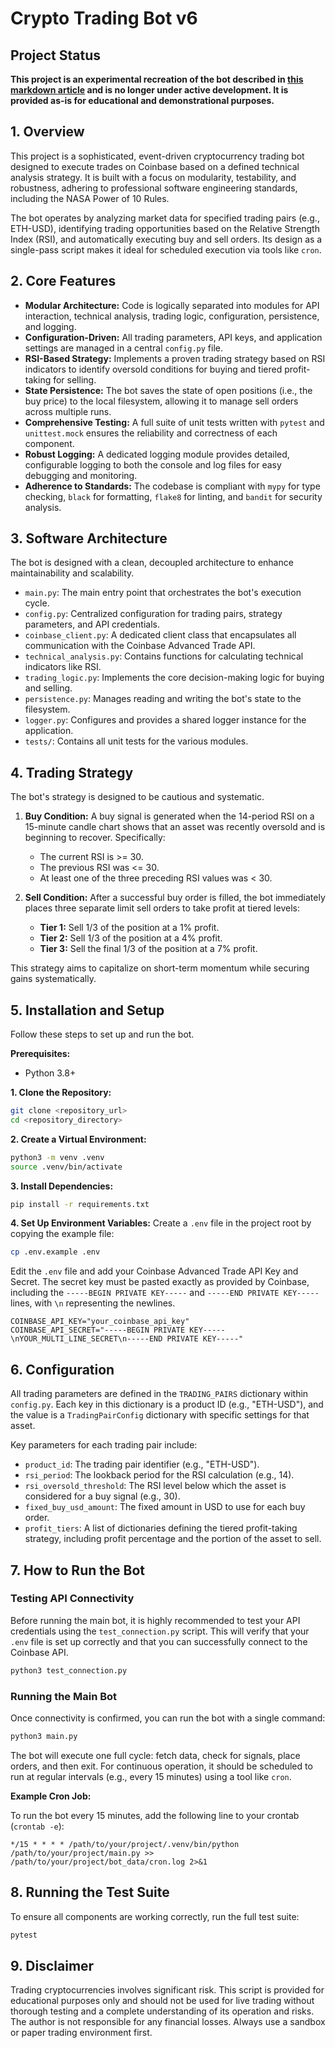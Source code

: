 # Crypto Trading Bot v6

## Project Status

**This project is an experimental recreation of the bot described in [this markdown article](./original_article.md) and is no longer under active development. It is provided as-is for educational and demonstrational purposes.**

## 1. Overview

This project is a sophisticated, event-driven cryptocurrency trading bot designed to execute trades on Coinbase based on a defined technical analysis strategy. It is built with a focus on modularity, testability, and robustness, adhering to professional software engineering standards, including the NASA Power of 10 Rules.

The bot operates by analyzing market data for specified trading pairs (e.g., ETH-USD), identifying trading opportunities based on the Relative Strength Index (RSI), and automatically executing buy and sell orders. Its design as a single-pass script makes it ideal for scheduled execution via tools like `cron`.

## 2. Core Features

- **Modular Architecture:** Code is logically separated into modules for API interaction, technical analysis, trading logic, configuration, persistence, and logging.
- **Configuration-Driven:** All trading parameters, API keys, and application settings are managed in a central `config.py` file.
- **RSI-Based Strategy:** Implements a proven trading strategy based on RSI indicators to identify oversold conditions for buying and tiered profit-taking for selling.
- **State Persistence:** The bot saves the state of open positions (i.e., the buy price) to the local filesystem, allowing it to manage sell orders across multiple runs.
- **Comprehensive Testing:** A full suite of unit tests written with `pytest` and `unittest.mock` ensures the reliability and correctness of each component.
- **Robust Logging:** A dedicated logging module provides detailed, configurable logging to both the console and log files for easy debugging and monitoring.
- **Adherence to Standards:** The codebase is compliant with `mypy` for type checking, `black` for formatting, `flake8` for linting, and `bandit` for security analysis.

## 3. Software Architecture

The bot is designed with a clean, decoupled architecture to enhance maintainability and scalability.

- `main.py`: The main entry point that orchestrates the bot's execution cycle.
- `config.py`: Centralized configuration for trading pairs, strategy parameters, and API credentials.
- `coinbase_client.py`: A dedicated client class that encapsulates all communication with the Coinbase Advanced Trade API.
- `technical_analysis.py`: Contains functions for calculating technical indicators like RSI.
- `trading_logic.py`: Implements the core decision-making logic for buying and selling.
- `persistence.py`: Manages reading and writing the bot's state to the filesystem.
- `logger.py`: Configures and provides a shared logger instance for the application.
- `tests/`: Contains all unit tests for the various modules.

## 4. Trading Strategy

The bot's strategy is designed to be cautious and systematic.

1.  **Buy Condition:** A buy signal is generated when the 14-period RSI on a 15-minute candle chart shows that an asset was recently oversold and is beginning to recover. Specifically:
    - The current RSI is >= 30.
    - The previous RSI was <= 30.
    - At least one of the three preceding RSI values was < 30.

2.  **Sell Condition:** After a successful buy order is filled, the bot immediately places three separate limit sell orders to take profit at tiered levels:
    - **Tier 1:** Sell 1/3 of the position at a 1% profit.
    - **Tier 2:** Sell 1/3 of the position at a 4% profit.
    - **Tier 3:** Sell the final 1/3 of the position at a 7% profit.

This strategy aims to capitalize on short-term momentum while securing gains systematically.

## 5. Installation and Setup

Follow these steps to set up and run the bot.

**Prerequisites:**
- Python 3.8+

**1. Clone the Repository:**
```bash
git clone <repository_url>
cd <repository_directory>
```

**2. Create a Virtual Environment:**
```bash
python3 -m venv .venv
source .venv/bin/activate
```

**3. Install Dependencies:**
```bash
pip install -r requirements.txt
```

**4. Set Up Environment Variables:**
Create a `.env` file in the project root by copying the example file:
```bash
cp .env.example .env
```

Edit the `.env` file and add your Coinbase Advanced Trade API Key and Secret. The secret key must be pasted exactly as provided by Coinbase, including the `-----BEGIN PRIVATE KEY-----` and `-----END PRIVATE KEY-----` lines, with `\n` representing the newlines.

```
COINBASE_API_KEY="your_coinbase_api_key"
COINBASE_API_SECRET="-----BEGIN PRIVATE KEY-----\nYOUR_MULTI_LINE_SECRET\n-----END PRIVATE KEY-----"
```

## 6. Configuration

All trading parameters are defined in the `TRADING_PAIRS` dictionary within `config.py`. Each key in this dictionary is a product ID (e.g., "ETH-USD"), and the value is a `TradingPairConfig` dictionary with specific settings for that asset.

Key parameters for each trading pair include:
- `product_id`: The trading pair identifier (e.g., "ETH-USD").
- `rsi_period`: The lookback period for the RSI calculation (e.g., 14).
- `rsi_oversold_threshold`: The RSI level below which the asset is considered for a buy signal (e.g., 30).
- `fixed_buy_usd_amount`: The fixed amount in USD to use for each buy order.
- `profit_tiers`: A list of dictionaries defining the tiered profit-taking strategy, including profit percentage and the portion of the asset to sell.

## 7. How to Run the Bot

### Testing API Connectivity

Before running the main bot, it is highly recommended to test your API credentials using the `test_connection.py` script. This will verify that your `.env` file is set up correctly and that you can successfully connect to the Coinbase API.

```bash
python3 test_connection.py
```

### Running the Main Bot

Once connectivity is confirmed, you can run the bot with a single command:

```bash
python3 main.py
```

The bot will execute one full cycle: fetch data, check for signals, place orders, and then exit. For continuous operation, it should be scheduled to run at regular intervals (e.g., every 15 minutes) using a tool like `cron`.

**Example Cron Job:**

To run the bot every 15 minutes, add the following line to your crontab (`crontab -e`):

```
*/15 * * * * /path/to/your/project/.venv/bin/python /path/to/your/project/main.py >> /path/to/your/project/bot_data/cron.log 2>&1
```

## 8. Running the Test Suite

To ensure all components are working correctly, run the full test suite:

```bash
pytest
```

## 9. Disclaimer

Trading cryptocurrencies involves significant risk. This script is provided for educational purposes only and should not be used for live trading without thorough testing and a complete understanding of its operation and risks. The author is not responsible for any financial losses. Always use a sandbox or paper trading environment first.
